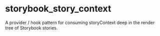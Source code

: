 # storybook_story_context
A provider / hook pattern for consuming storyContext deep in the render tree of Storybook stories.
